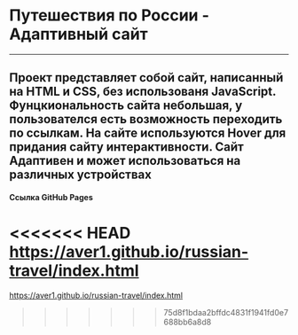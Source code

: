 # Путешествия по России - Адаптивный сайт
---
Проект представляет собой сайт, написанный на **HTML** и **CSS**, без использованя **JavaScript**. 
Фунцкиональность сайта небольшая, у пользователся есть возможность переходить по ссылкам.
На сайте используются **Hover** для придания сайту интерактивности.
Сайт **Адаптивен** и может использоваться на различных устройствах
---
#### Ссылка GitHub Pages
<<<<<<< HEAD
https://aver1.github.io/russian-travel/index.html
=======
https://aver1.github.io/russian-travel/index.html
>>>>>>> 75d8f1bdaa2bffdc4831f1941fd0e7688bb6a8d8

